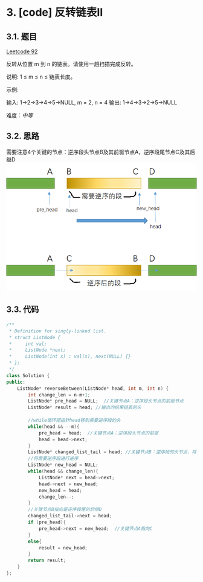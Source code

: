 # 3. [code] 反转链表Ⅱ
## 3.1. 题目
[Leetcode 92](https://leetcode-cn.com/problems/reverse-linked-list-ii/)

反转从位置 m 到 n 的链表。请使用一趟扫描完成反转。

说明:
1 ≤ m ≤ n ≤ 链表长度。

示例:

输入: 1->2->3->4->5->NULL, m = 2, n = 4
输出: 1->4->3->2->5->NULL

难度：*中等*

## 3.2. 思路
需要注意4个关键的节点：逆序段头节点B及其前驱节点A，逆序段尾节点C及其后继D
![Alt](..\images\2_1.bmp#pic_center=10x10)
## 3.3. 代码
```c++
/**
 * Definition for singly-linked list.
 * struct ListNode {
 *     int val;
 *     ListNode *next;
 *     ListNode(int x) : val(x), next(NULL) {}
 * };
 */
class Solution {
public:
    ListNode* reverseBetween(ListNode* head, int m, int n) {
        int change_len = n-m+1;
        ListNode* pre_head = NULL;  //关键节点A：逆序段头节点的前驱节点
        ListNode* result = head; //输出的结果链表的头

        //while循环把指针head移到需要逆序段的头
        while(head && --m){
            pre_head = head;  //关键节点A：逆序段头节点的前驱
            head = head->next;
        } 
        ListNode* changed_list_tail = head; //关键节点B：逆序段的头节点，将来作为逆序段的尾
        //将需要逆序段进行逆序
        ListNode* new_head = NULL;
        while(head && change_len){
            ListNode* next = head->next;
            head->next = new_head;
            new_head = head;
            change_len--;
        }
        //关键节点B指向是逆序段尾的后继D
        changed_list_tail->next = head; 
        if (pre_head){
            pre_head->next = new_head;  //关键节点A指向C
        }
        else{
            result = new_head;
        }
        return result;
    }
};
```